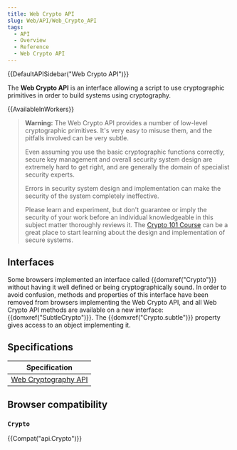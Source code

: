 ```yaml
---
title: Web Crypto API
slug: Web/API/Web_Crypto_API
tags:
  - API
  - Overview
  - Reference
  - Web Crypto API
---
```

{{DefaultAPISidebar("Web Crypto API")}}

The **Web Crypto API** is an interface allowing a script to use cryptographic primitives in order to build systems using cryptography.

{{AvailableInWorkers}}

> **Warning:** The Web Crypto API provides a number of low-level cryptographic primitives. It's very easy to misuse them, and the pitfalls involved can be very subtle.  
>
> Even assuming you use the basic cryptographic functions correctly, secure key management and overall security system design are extremely hard to get right, and are generally the domain of specialist security experts.
>
> Errors in security system design and implementation can make the security of the system completely ineffective.
>
> Please learn and experiment, but don't guarantee or imply the security of your work before an individual knowledgeable in this subject matter thoroughly reviews it. The [Crypto 101 Course](https://www.crypto101.io/) can be a great place to start learning about the design and implementation of secure systems.
> 

## Interfaces

Some browsers implemented an interface called {{domxref("Crypto")}} without having it well defined or being cryptographically sound. In order to avoid confusion, methods and properties of this interface have been removed from browsers implementing the Web Crypto API, and all Web Crypto API methods are available on a new interface: {{domxref("SubtleCrypto")}}. The {{domxref("Crypto.subtle")}} property gives access to an object implementing it.

## Specifications

| Specification                                            |
| -------------------------------------------------------- |
| [Web Cryptography API](https://w3c.github.io/webcrypto/) |

## Browser compatibility

### `Crypto`

{{Compat("api.Crypto")}}
